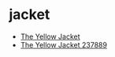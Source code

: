 # jacket

 * [The Yellow Jacket](../../index/t/the-yellow-jacket-237889.json)
 * [The Yellow Jacket 237889](../../index/t/the-yellow-jacket-237889.json)
